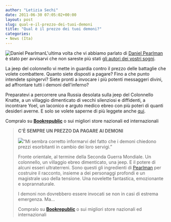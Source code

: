 ```yaml
---
author: "Letizia Sechi"
date: 2011-06-30 07:05:02+00:00
layout: post
slug: qual-e-il-prezzo-dei-tuoi-demoni
title: "Qual è il prezzo dei tuoi demoni?"
categories:
- News (Ita)
---
```


![Daniel Pearlman](http://www.40kbooks.com/wp-content/uploads/Daniel-Pearlman21.jpg)L'ultima volta che vi abbiamo parlato di [Daniel Pearlman](http://www.40kbooks.com/?p=7684) è stato per avvisarvi che non sareste più stati [gli autori dei vostri sogni](http://www.40kbooks.com/?p=8202http://).

La jeep del colonnello vi mette in guardia contro il prezzo delle battaglie che volete combattere. Quanto siete disposti a pagare? Fino a che punto intendete spingervi? Siete pronti a invocare i più potenti messaggeri divini, ad affrontare tutti i demoni dell'inferno?

Preparatevi a percorrere una Russia desolata sulla jeep del Colonnello Knatte, a un villaggio dimenticato di vecchi silenziosi e diffidenti, a incontrare Yoel, un laconico e arguto medico ebreo con più poteri di quanti desideri averne. E solo se volete saperne di più leggete anche [qui](http://www.40kbooks.com/?p=9822).

Compralo su [**Bookrepublic**](http://www.bookrepublic.it/book/9788865860687-la-jeep-del-colonnello/) o sui migliori store nazionali ed internazionali

> **C'È SEMPRE UN PREZZO DA PAGARE AI DEMONI**
> 
> [![](http://www.40kbooks.com/wp-content/uploads/colonel-pearlman_I_ok1-e1309416941677.jpg)](http://www.40kbooks.com/?attachment_id=9884)“Mi sembra corretto informarvi del fatto che i demoni chiedono prezzi  esorbitanti in cambio dei loro servigi.”
> 
> Fronte orientale, al termine della Seconda Guerra Mondiale. Un  colonnello, un villaggio ebreo dimenticato, una jeep. E il potere di  alcuni esseri ultraterreni. Sono questi gli ingredienti di [Pearlman](http://www.40kbooks.com/?p=7684) per costruire il racconto,  insieme a dei personaggi profondi e un magistrale uso della tensione.  Una novelette fantastica, emozionante e soprannaturale.
> 
> I demoni non dovrebbero essere invocati se non in casi di estrema  emergenza. Ma...
> 
> Compralo su [**Bookrepublic**](http://www.bookrepublic.it/book/9788865860687-la-jeep-del-colonnello/) o sui migliori store nazionali ed internazionali
